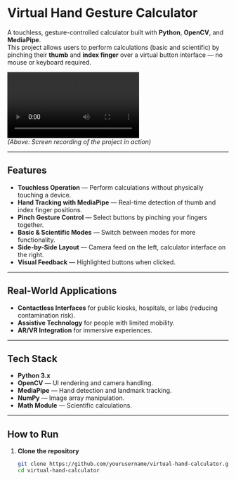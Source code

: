 # Virtual Hand Gesture Calculator

A touchless, gesture-controlled calculator built with **Python**, **OpenCV**, and **MediaPipe**.  
This project allows users to perform calculations (basic and scientific) by pinching their **thumb** and **index finger** over a virtual button interface — no mouse or keyboard required.

![Demo video](Demo.mp4)  
*(Above: Screen recording of the project in action)*

---

##  Features
- **Touchless Operation** — Perform calculations without physically touching a device.
- **Hand Tracking with MediaPipe** — Real-time detection of thumb and index finger positions.
- **Pinch Gesture Control** — Select buttons by pinching your fingers together.
- **Basic & Scientific Modes** — Switch between modes for more functionality.
- **Side-by-Side Layout** — Camera feed on the left, calculator interface on the right.
- **Visual Feedback** — Highlighted buttons when clicked.

---

## Real-World Applications
- **Contactless Interfaces** for public kiosks, hospitals, or labs (reducing contamination risk).
- **Assistive Technology** for people with limited mobility.
- **AR/VR Integration** for immersive experiences.

---

## Tech Stack
- **Python 3.x**
- **OpenCV** — UI rendering and camera handling.
- **MediaPipe** — Hand detection and landmark tracking.
- **NumPy** — Image array manipulation.
- **Math Module** — Scientific calculations.

---

## How to Run
1. **Clone the repository**
   ```bash
   git clone https://github.com/yourusername/virtual-hand-calculator.git
   cd virtual-hand-calculator
